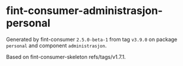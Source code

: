 # fint-consumer-administrasjon-personal

Generated by fint-consumer `2.5.0-beta-1` from tag `v3.9.0` on package `personal` and component `administrasjon`.

Based on fint-consumer-skeleton refs/tags/v1.7.1.
